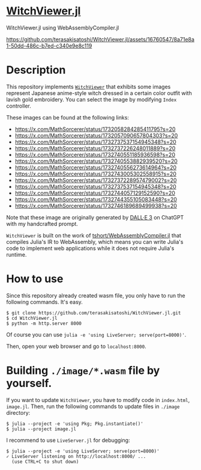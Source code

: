 # [WitchViewer.jl](https://terasakisatoshi.github.io/WitchViewer.jl/)

WitchViewer.jl using WebAssemblyCompiler.jl

https://github.com/terasakisatoshi/WitchViewer.jl/assets/16760547/8a71e8a1-50dd-486c-b7ed-c340e9e8c119

# Description

This repository implements [`WitchViewer`](https://terasakisatoshi.github.io/WitchViewer.jl/) that exhibits some images represent Japanese anime-style witch dressed in a certain color outfit with lavish gold embroidery. You can select the image by modifying `Index` controller.

These images can be found at the following links:

- https://x.com/MathSorcerer/status/1732058284285411795?s=20
- https://x.com/MathSorcerer/status/1732057090657804303?s=20
- https://x.com/MathSorcerer/status/1732737537154945348?s=20
- https://x.com/MathSorcerer/status/1732737226248011889?s=20    
- https://x.com/MathSorcerer/status/1732740551185936598?s=20
- https://x.com/MathSorcerer/status/1732740553882939520?s=20
- https://x.com/MathSorcerer/status/1732740556273614964?s=20
- https://x.com/MathSorcerer/status/1732743005302558915?s=20
- https://x.com/MathSorcerer/status/1732737228957479002?s=20
- https://x.com/MathSorcerer/status/1732737537154945348?s=20
- https://x.com/MathSorcerer/status/1732744057129152590?s=20
- https://x.com/MathSorcerer/status/1732744355105083448?s=20
- https://x.com/MathSorcerer/status/1732746189689499938?s=20


Note that these image are originally generated by [DALL·E 3](https://openai.com/dall-e-3) on ChatGPT with my handcrafted prompt.

`WitchViewer` is built on the work of [tshort/WebAssemblyCompiler.jl](https://github.com/tshort/WebAssemblyCompiler.jl) that compiles Julia's IR to WebAssembly, which means you can write Julia's code to implement web applications while it does not require Julia's runtime.

# How to use

Since this repository already created wasm file, you only have to run the following commands. It's easy.

```console
$ git clone https://github.com/terasakisatoshi/WitchViewer.jl.git
$ cd WitchViewer.jl
$ python -m http.server 8000
```

Of course you can use `julia -e 'using LiveServer; serve(port=8000)'`.

Then, open your web browser and go to `localhost:8000`.

# Building `./image/*.wasm` file by yourself.

If you want to update `WitchViewer`, you have to modify code in `index.html`, `image.jl`. Then, run the following commands to update files in `./image` directory:

```console
$ julia --project -e 'using Pkg; Pkg.instantiate()'
$ julia --project image.jl
```

I recommend to use `LiveServer.jl` for debugging:

```console
$ julia --project -e 'using LiveServer; serve(port=8000)'
✓ LiveServer listening on http://localhost:8000/ ...
  (use CTRL+C to shut down)
```
